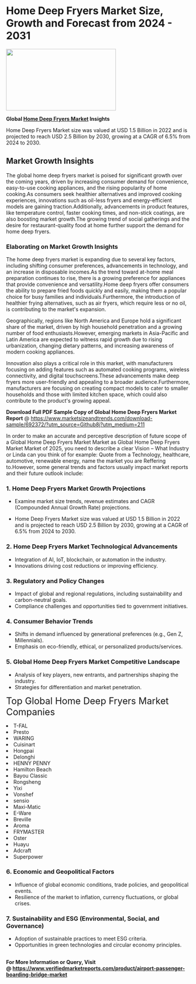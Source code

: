 <H1>Home Deep Fryers Market Size, Growth and Forecast from 2024 - 2031</H1><img class="aligncenter size-medium wp-image-584254" src="https://thirdeyenews.in/wp-content/uploads/2024/09/Global-Market-Research-300x168.jpeg" alt="" width="300" height="168" /><p><strong>Global&nbsp;<a href="https://www.marketsizeandtrends.com/download-sample/692372/?utm_source=Github8j?utm_medium=211">Home Deep Fryers Market</a> Insights</strong></p><p>Home Deep Fryers Market size was valued at USD 1.5 Billion in 2022 and is projected to reach USD 2.5 Billion by 2030, growing at a CAGR of 6.5% from 2024 to 2030.</p><p><h2>Market Growth Insights</h2> <p>The global home deep fryers market is poised for significant growth over the coming years, driven by increasing consumer demand for convenience, easy-to-use cooking appliances, and the rising popularity of home cooking.As consumers seek healthier alternatives and improved cooking experiences, innovations such as oil-less fryers and energy-efficient models are gaining traction.Additionally, advancements in product features, like temperature control, faster cooking times, and non-stick coatings, are also boosting market growth.The growing trend of social gatherings and the desire for restaurant-quality food at home further support the demand for home deep fryers.</p> <h3>Elaborating on Market Growth Insights</h3> <p>The home deep fryers market is expanding due to several key factors, including shifting consumer preferences, advancements in technology, and an increase in disposable incomes.As the trend toward at-home meal preparation continues to rise, there is a growing preference for appliances that provide convenience and versatility.Home deep fryers offer consumers the ability to prepare fried foods quickly and easily, making them a popular choice for busy families and individuals.Furthermore, the introduction of healthier frying alternatives, such as air fryers, which require less or no oil, is contributing to the market's expansion.</p> <p>Geographically, regions like North America and Europe hold a significant share of the market, driven by high household penetration and a growing number of food enthusiasts.However, emerging markets in Asia-Pacific and Latin America are expected to witness rapid growth due to rising urbanization, changing dietary patterns, and increasing awareness of modern cooking appliances.</p> <p>Innovation also plays a critical role in this market, with manufacturers focusing on adding features such as automated cooking programs, wireless connectivity, and digital touchscreens.These advancements make deep fryers more user-friendly and appealing to a broader audience.Furthermore, manufacturers are focusing on creating compact models to cater to smaller households and those with limited kitchen space, which could also contribute to the product's growing appeal.</p> <p><span class=""><strong>Download Full PDF Sample Copy of Global Home Deep Fryers Market Report</strong> @ <a href="https://www.marketsizeandtrends.com/download-sample/692372/?utm_source=Github8j?utm_medium=211" target="_blank">https://www.marketsizeandtrends.com/download-sample/692372/?utm_source=Github8j?utm_medium=211</a></span></p><p>In order to make an accurate and perceptive description of future scope of a Global&nbsp;Home Deep Fryers Market Market as Global&nbsp;Home Deep Fryers Market Market of 2025, you need to describe a clear Vision &ndash; What Industry or Linda can you think of for example: Quote from a Technology, healthcare, automotive, renewable energy, name the market you are Reffering to.However, some general trends and factors usually impact market reports and their future outlook include:</p><h3>1.&nbsp;<strong>Home Deep Fryers Market Growth Projections</strong></h3><ul><li>Examine market size trends, revenue estimates and CAGR (Compounded Annual Growth Rate) projections.</li><li><p>Home Deep Fryers Market size was valued at USD 1.5 Billion in 2022 and is projected to reach USD 2.5 Billion by 2030, growing at a CAGR of 6.5% from 2024 to 2030.</p></li></ul><h3>2.&nbsp;<strong>Home Deep Fryers Market Technological Advancements</strong></h3><ul><li>Integration of AI, IoT, blockchain, or automation in the industry.</li><li>Innovations driving cost reductions or improving efficiency.</li></ul><h3>3.&nbsp;<strong>Regulatory and Policy Changes</strong></h3><ul><li>Impact of global and regional regulations, including sustainability and carbon-neutral goals.</li><li>Compliance challenges and opportunities tied to government initiatives.</li></ul><h3>4.&nbsp;<strong>Consumer Behavior Trends</strong></h3><ul><li>Shifts in demand influenced by generational preferences (e.g., Gen Z, Millennials).</li><li>Emphasis on eco-friendly, ethical, or personalized products/services.</li></ul><h3>5.&nbsp;<strong>Global Home Deep Fryers Market Competitive Landscape</strong></h3><ul><li>Analysis of key players, new entrants, and partnerships shaping the industry.</li><li>Strategies for differentiation and market penetration.</li></ul><p data-pm-slice="1 1 []"><span style="color: inherit; font-family: inherit; font-size: 25px;">Top Global Home Deep Fryers Market Companies</span></p><div class="" data-test-id=""><p><li>T-FAL</li><li> Presto</li><li> WARING</li><li> Cuisinart</li><li> Hongpai</li><li> Delonghi</li><li> HENNY PENNY</li><li> Hamilton Beach</li><li> Bayou Classic</li><li> Rongsheng</li><li> Yixi</li><li> Vonshef</li><li> sensio</li><li> Maxi-Matic</li><li> E-Ware</li><li> Breville</li><li> Aroma</li><li> FRYMASTER</li><li> Oster</li><li> Huayu</li><li> Adcraft</li><li> Superpower</li></p></div><h3>6.&nbsp;<strong>Economic and Geopolitical Factors</strong></h3><ul><li>Influence of global economic conditions, trade policies, and geopolitical events.</li><li>Resilience of the market to inflation, currency fluctuations, or global crises.</li></ul><h3>7.&nbsp;<strong>Sustainability and ESG (Environmental, Social, and Governance)</strong></h3><ul><li>Adoption of sustainable practices to meet ESG criteria.</li><li>Opportunities in green technologies and circular economy principles.</li></ul><h2><strong style="font-size: 14px;">For More Information or Query, Visit @&nbsp;</strong><a style="background-color: #ffffff; font-size: 14px;" href="https://www.marketsizeandtrends.com/report/home-deep-fryers-market/" target="_blank">https://www.verifiedmarketreports.com/product/airport-passenger-boarding-bridge-market</a></h2>